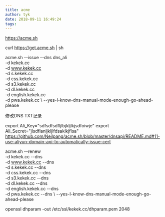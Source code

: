 ```yaml
---
title: acme
author: tyk
date: 2018-09-11 16:49:24
tags:
---
```



https://acme.sh 

curl  https://get.acme.sh | sh

acme.sh --issue --dns dns_ali \
-d kekek.cc \
-d www.kekek.cc \
-d s.kekek.cc \
-d css.kekek.cc \
-d s3.kekek.cc \
-d dl.kekek.cc \
-d english.kekek.cc \
-d pwa.kekek.cc \ 
--yes-I-know-dns-manual-mode-enough-go-ahead-please

修改DNS TXT记录

export Ali_Key="sdfsdfsdfljlbjkljlkjsdfoiwje"
export Ali_Secret="jlsdflanljkljlfdsaklkjflsa"
https://github.com/Neilpang/acme.sh/blob/master/dnsapi/README.md#11-use-aliyun-domain-api-to-automatically-issue-cert

acme.sh --renew \
-d kekek.cc --dns \
-d www.kekek.cc --dns \
-d s.kekek.cc --dns \
-d css.kekek.cc --dns \
-d s3.kekek.cc --dns \
-d dl.kekek.cc --dns \
-d english.kekek.cc --dns \
-d pwa.kekek.cc --dns \ 
--yes-I-know-dns-manual-mode-enough-go-ahead-please


openssl dhparam -out /etc/ssl/kekek.cc/dhparam.pem 2048